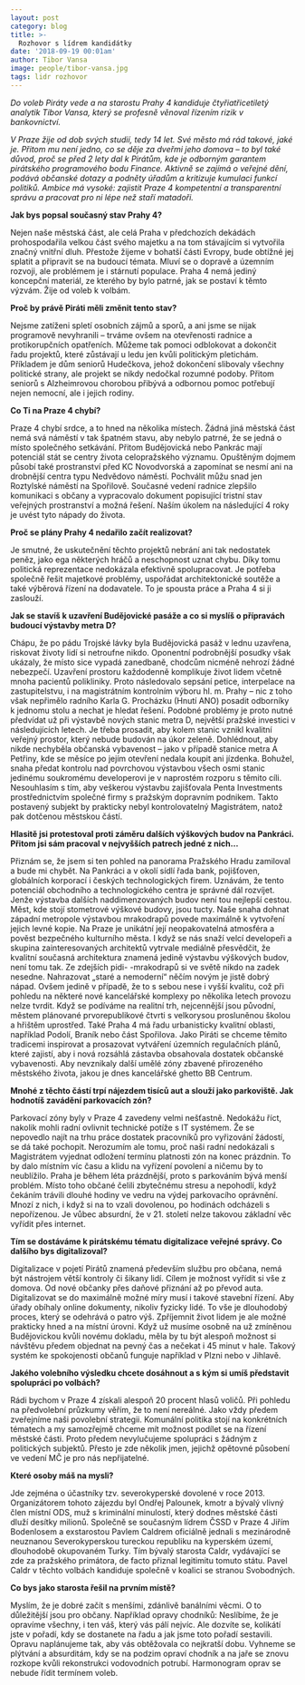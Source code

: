 ```yaml
---
layout: post
category: blog
title: >-  
  Rozhovor s lídrem kandidátky
date: '2018-09-19 00:01am'
author: Tibor Vansa
image: people/tibor-vansa.jpg
tags: lidr rozhovor
---
```


<i>Do voleb Piráty vede a na starostu Prahy 4 kandiduje čtyřiatřicetiletý analytik Tibor Vansa, který se profesně věnoval řízením rizik v bankovnictví.
  
V Praze žije od dob svých studií, tedy 14 let. Své město má rád takové,
jaké je. Přitom mu není jedno, co se děje za dveřmi jeho domova – to byl
také důvod, proč se před 2 lety dal k Pirátům, kde je odborným garantem
pirátského programového bodu Finance. Aktivně se zajímá o veřejné dění,
podává občanské dotazy a podněty úřadům a kritizuje kumulaci funkcí
politiků. Ambice má vysoké: zajistit Praze 4 kompetentní a transparentní
správu a pracovat pro ni lépe než staří matadoři.</i>


<b>Jak bys popsal současný stav Prahy 4?</b>

Nejen naše městská část, ale celá Praha v předchozích dekádách prohospodařila velkou část svého majetku a na tom
stávajícím si vytvořila značný vnitřní dluh. Přestože žijeme v bohatší části Evropy, bude obtížné jej splatit a připravit
se na budoucí témata. Mluví se o dopravě a územním rozvoji, ale problémem
je i stárnutí populace. Praha 4 nemá jediný koncepční materiál, ze kterého
by bylo patrné, jak se postaví k těmto výzvám. Žije od voleb k volbám.

<b>Proč by právě Piráti měli změnit tento stav?</b>

Nejsme zatíženi spletí osobních zájmů a sporů, a ani jsme se nijak programově
nevyhranili – trváme ovšem na otevřenosti radnice a protikorupčních opatřeních. 
Můžeme tak pomoci odblokovat a dokončit řadu projektů, které zůstávají u ledu jen kvůli politickým
pletichám. Příkladem je dům seniorů Hudečkova, jehož dokončení slibovaly
všechny politické strany, ale projekt se nikdy nedočkal rozumné podoby. Přitom seniorů s Alzheimrovou chorobou
přibývá a odbornou pomoc potřebují nejen nemocní, ale i jejich rodiny.

<b>Co Ti na Praze 4 chybí?</b>

Praze 4 chybí srdce, a to hned na několika místech. Žádná jiná městská
část nemá svá náměstí v tak špatném stavu, aby nebylo patrné, že se jedná
o místo společného setkávání. Přitom Budějovická nebo Pankrác mají potenciál
stát se centry života celopražského významu. Opuštěným dojmem
působí také prostranství před KC Novodvorská a zapomínat se nesmí ani
na drobnější centra typu Nedvědovo náměstí. Pochválit můžu snad jen
Roztylské náměstí na Spořilově. Současné vedení radnice zlepšilo
komunikaci s občany a vypracovalo dokument popisující tristní stav veřejných
prostranství a možná řešení. Naším úkolem na následující 4 roky je uvést tyto nápady do života.

<b>Proč se plány Prahy 4 nedařilo začít realizovat?</b>

Je smutné, že uskutečnění těchto projektů nebrání ani tak nedostatek
peněz, jako ega některých hráčů a neschopnost uznat chybu. Díky tomu
politická reprezentace nedokázala efektivně spolupracovat. Je potřeba
společně řešit majetkové problémy, uspořádat architektonické soutěže
a také výběrová řízení na dodavatele. To je spousta práce a Praha 4 si ji zaslouží.

<b>Jak se stavíš k uzavření Budějovické pasáže a co si myslíš o přípravách budoucí výstavby metra D?</b>

Chápu, že po pádu Trojské lávky byla Budějovická pasáž v lednu uzavřena,
riskovat životy lidí si netroufne nikdo. Oponentní podrobnější posudky však
ukázaly, že místo sice vypadá zanedbaně, chodcům nicméně nehrozí žádné
nebezpečí. Uzavření prostoru každodenně komplikuje život lidem včetně
mnoha pacientů polikliniky. Proto následovalo sepsání petice, interpelace
na zastupitelstvu, i na magistrátním kontrolním výboru hl. m. Prahy – nic
z toho však nepřimělo radního Karla G. Procházku (Hnutí ANO) posadit
odborníky k jednomu stolu a nechat je hledat řešení.
Podobné problémy je proto nutné předvídat už při výstavbě nových stanic
metra D, největší pražské investici v následujících letech. Je třeba prosadit,
aby kolem stanic vznikl kvalitní veřejný prostor, který nebude budován na úkor
zeleně. Dohlédnout, aby nikde nechyběla občanská vybavenost – jako v případě
stanice metra A Petřiny, kde se měsíce po jejím otevření nedala koupit ani jízdenka.
Bohužel, snaha předat kontrolu nad povrchovou výstavbou všech osmi
stanic jedinému soukromému developerovi je v naprostém rozporu s těmito cíli. Nesouhlasím s tím, aby veškerou výstavbu
zajišťovala Penta Investments prostřednictvím společné firmy s pražským
dopravním podnikem. Takto postavený subjekt by prakticky nebyl kontrolovatelný
Magistrátem, natož pak dotčenou městskou částí.

<b>Hlasitě jsi protestoval proti záměru dalších výškových budov na Pankráci. Přitom jsi sám pracoval v nejvyšších patrech jedné z nich…</b>

Přiznám se, že jsem si ten pohled na panorama Pražského Hradu zamiloval
a bude mi chybět. Na Pankráci a v okolí sídlí řada bank, pojišťoven, globálních
korporací i českých technologických firem. Uznávám, že tento potenciál
obchodního a technologického centra je správné dál rozvíjet. Jenže výstavba
dalších naddimenzovaných budov není tou nejlepší cestou. Měst, kde stojí stometrové
výškové budovy, jsou tucty. Naše snaha dohnat západní metropole
výstavbou mrakodrapů povede maximálně k vytvoření jejich levné kopie.
Na Praze je unikátní její neopakovatelná atmosféra a pověst bezpečného kulturního
města. I když se nás snaží velcí developeři a skupina zainteresovaných
architektů vytrvale mediálně přesvědčit, že kvalitní současná architektura
znamená jedině výstavbu výškových budov, není tomu tak. Ze zdejších pidi-
-mrakodrapů si ve světě nikdo na zadek nesedne. Nahrazovat „staré a nemoderní“
něčím novým je jistě dobrý nápad. Ovšem jedině v případě, že to s sebou
nese i vyšší kvalitu, což při pohledu na některé nové kancelářské komplexy
po několika letech provozu nelze tvrdit. Když se podíváme na realitní trh, nejcennější
jsou původní, městem plánované prvorepublikové čtvrti s velkorysou
prosluněnou školou a hřištěm uprostřed. Také Praha 4 má řadu urbanisticky
kvalitní oblasti, například Podolí, Braník nebo část Spořilova. Jako Piráti se chceme těmito tradicemi inspirovat
a prosazovat vytváření územních regulačních plánů, které zajistí, aby i nová rozsáhlá zástavba obsahovala
dostatek občanské vybavenosti. Aby nevznikaly další umělé zóny zbavené přirozeného městského života, jakou je
dnes kancelářské ghetto BB Centrum.

<b>Mnohé z těchto částí trpí nájezdem tisíců aut a slouží jako parkoviště. Jak hodnotíš zavádění parkovacích zón?</b>

Parkovací zóny byly v Praze 4 zavedeny velmi nešťastně. Nedokážu říct, nakolik
mohli radní ovlivnit technické potíže s IT systémem. Že se nepovedlo najít
na trhu práce dostatek pracovníků pro vyřizování žádostí, se dá také pochopit.
Nerozumím ale tomu, proč naši radní nedokázali s Magistrátem vyjednat odložení
termínu platnosti zón na konec prázdnin. To by dalo místním víc času
a klidu na vyřízení povolení a ničemu by to neublížilo. Praha je během léta
prázdnější, proto s parkováním bývá menší problém. Místo toho občané čelili zbytečnému stresu a nepohodlí, když čekáním trávili
dlouhé hodiny ve vedru na výdej parkovacího oprávnění. Mnozí z nich, i když si na to vzali dovolenou, po hodinách odcházeli s nepořízenou. Je vůbec absurdní, že v 21. století nelze takovou
základní věc vyřídit přes internet.

<b>Tím se dostáváme k pirátskému tématu digitalizace veřejné správy. Co dalšího bys digitalizoval?</b>

Digitalizace v pojetí Pirátů znamená především službu pro občana, nemá být
nástrojem větší kontroly či šikany lidí. Cílem je možnost vyřídit si vše z domova.
Od nové občanky přes daňové přiznání až po převod auta. Digitalizovat se
do maximálně možné míry musí i takové stavební řízení. Aby úřady obíhaly online
dokumenty, nikoliv fyzicky lidé. To vše je dlouhodobý proces, který se odehrává
o patro výš. Zpříjemnit život lidem je ale možné prakticky hned a na místní
úrovni. Když už musíme osobně na už zmíněnou Budějovickou kvůli novému
dokladu, měla by tu být alespoň možnost si návštěvu předem objednat na pevný
čas a nečekat i 45 minut v hale. Takový systém ke spokojenosti občanů funguje například v Plzni nebo v Jihlavě.

<b>Jakého volebního výsledku chcete dosáhnout a s kým si umíš představit spolupráci po volbách?</b>

Rádi bychom v Praze 4 získali alespoň 20 procent hlasů voličů. Při pohledu
na předvolební průzkumy věřím, že to není nereálné. Jako vždy předem zveřejníme
naši povolební strategii. Komunální politika stojí na konkrétních tématech
a my samozřejmě chceme mít možnost podílet se na řízení městské části. Proto
předem nevylučujeme spolupráci s žádným z politických subjektů. Přesto je zde
několik jmen, jejichž opětovné působení ve vedení MČ je pro nás nepřijatelné.

<b>Které osoby máš na mysli?</b>

Jde zejména o účastníky tzv. severokyperské dovolené v roce 2013. Organizátorem
tohoto zájezdu byl Ondřej Palounek, kmotr a bývalý vlivný člen
místní ODS, muž s kriminální minulostí, který dodnes městské části dluží desítky
milionů. Společně se současným lídrem ČSSD v Praze 4 Jiřím Bodenlosem
a exstarostou Pavlem Caldrem oficiálně jednali s mezinárodně neuznanou
Severokyperskou tureckou republiku na kyperském území, dlouhodobě okupovaném
Turky. Tím bývalý starosta Caldr, vydávající se zde za pražského
primátora, de facto přiznal legitimitu tomuto státu. Pavel Caldr v těchto volbách
kandiduje společně v koalici se stranou Svobodných.

<b>Co bys jako starosta řešil na prvním místě?</b>

Myslím, že je dobré začít s menšími, zdánlivě banálními věcmi. O to důležitější
jsou pro občany. Například opravy chodníků: Neslíbíme, že je opravíme
všechny, i ten váš, který vás pálí nejvíc. Ale dozvíte se, kolikátí jste v pořadí, kdy
se dostanete na řadu a jak jsme toto pořadí sestavili. Opravu naplánujeme tak,
aby vás obtěžovala co nejkratší dobu. Vyhneme se plýtvání a absurditám, kdy
se na podzim opraví chodník a na jaře se znovu rozkope kvůli rekonstrukci
vodovodních potrubí. Harmonogram oprav se nebude řídit termínem voleb.
